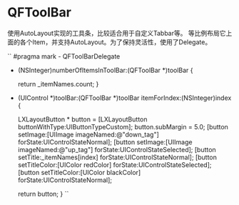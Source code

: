 # QFToolBar
使用AutoLayout实现的工具条，比较适合用于自定义Tabbar等。
等比例布局它上面的各个Item，并支持AutoLayout。为了保持灵活性，使用了Delegate。

``
#pragma mark - QFToolBarDelegate
- (NSInteger)numberOfItemsInToolBar:(QFToolBar *)toolBar {
    
    return _itemNames.count;
}

- (UIControl *)toolBar:(QFToolBar *)toolBar itemForIndex:(NSInteger)index {
    
    LXLayoutButton * button = [LXLayoutButton buttonWithType:UIButtonTypeCustom];
    button.subMargin = 5.0;
    [button setImage:[UIImage imageNamed:@"down_tag"] forState:UIControlStateNormal];
    [button setImage:[UIImage imageNamed:@"up_tag"] forState:UIControlStateSelected];
    [button setTitle:_itemNames[index] forState:UIControlStateNormal];
    [button setTitleColor:[UIColor redColor] forState:UIControlStateSelected];
    [button setTitleColor:[UIColor blackColor] forState:UIControlStateNormal];
    
    return button;
}
`` 
